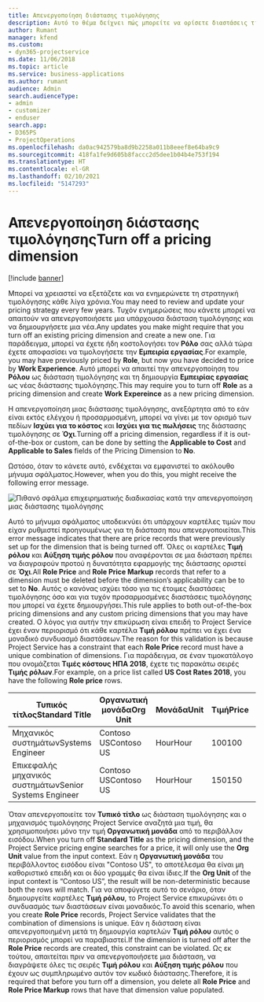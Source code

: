 ```yaml
---
title: Απενεργοποίηση διάστασης τιμολόγησης
description: Αυτό το θέμα δείχνει πώς μπορείτε να ορίσετε διαστάσεις τιμολόγησης στη λύση Project Service.
author: Rumant
manager: kfend
ms.custom:
- dyn365-projectservice
ms.date: 11/06/2018
ms.topic: article
ms.service: business-applications
ms.author: rumant
audience: Admin
search.audienceType:
- admin
- customizer
- enduser
search.app:
- D365PS
- ProjectOperations
ms.openlocfilehash: da0ac942579ba8d9b2258a011b8eeef8e64ba9c9
ms.sourcegitcommit: 418fa1fe9d605b8faccc2d5dee1b04b4e753f194
ms.translationtype: HT
ms.contentlocale: el-GR
ms.lasthandoff: 02/10/2021
ms.locfileid: "5147293"
---
```

# <a name="turn-off-a-pricing-dimension"></a><span data-ttu-id="ccb3b-103">Απενεργοποίηση διάστασης τιμολόγησης</span><span class="sxs-lookup"><span data-stu-id="ccb3b-103">Turn off a pricing dimension</span></span>

[!include [banner](../includes/psa-now-project-operations.md)]

<span data-ttu-id="ccb3b-104">Μπορεί να χρειαστεί να εξετάζετε και να ενημερώνετε τη στρατηγική τιμολόγησης κάθε λίγα χρόνια.</span><span class="sxs-lookup"><span data-stu-id="ccb3b-104">You may need to review and update your pricing strategy every few years.</span></span> <span data-ttu-id="ccb3b-105">Τυχόν ενημερώσεις που κάνετε μπορεί να απαιτούν να απενεργοποιήσετε μια υπάρχουσα διάσταση τιμολόγησης και να δημιουργήσετε μια νέα.</span><span class="sxs-lookup"><span data-stu-id="ccb3b-105">Any updates you make might require that you turn off an existing pricing dimension and create a new one.</span></span> <span data-ttu-id="ccb3b-106">Για παράδειγμα, μπορεί να έχετε ήδη κοστολογήσει τον **Ρόλο** σας αλλά τώρα έχετε αποφασίσει να τιμολογήσετε την **Εμπειρία εργασίας**.</span><span class="sxs-lookup"><span data-stu-id="ccb3b-106">For example, you may have previously priced by **Role**, but now you have decided to price by **Work Experience**.</span></span> <span data-ttu-id="ccb3b-107">Αυτό μπορεί να απαιτεί την απενεργοποίηση του **Ρόλου** ως διάσταση τιμολόγησης και τη δημιουργία **Εμπειρίας εργασίας** ως νέας διάστασης τιμολόγησης.</span><span class="sxs-lookup"><span data-stu-id="ccb3b-107">This may require you to turn off **Role** as a pricing dimension and create **Work Expereince** as a new pricing dimension.</span></span> 

<span data-ttu-id="ccb3b-108">Η απενεργοποίηση μιας διάστασης τιμολόγησης, ανεξάρτητα από το εάν είναι εκτός ελέγχου ή προσαρμοσμένη, μπορεί να γίνει με τον ορισμό των πεδίων **Ισχύει για το κόστος** και **Ισχύει για τις πωλήσεις** της διάστασης τιμολόγησης σε **Όχι**.</span><span class="sxs-lookup"><span data-stu-id="ccb3b-108">Turning off a pricing dimension, regardless if it is out-of-the-box or custom, can be done by setting the **Applicable to Cost** and **Applicable to Sales** fields of the Pricing Dimension to **No**.</span></span>

<span data-ttu-id="ccb3b-109">Ωστόσο, όταν το κάνετε αυτό, ενδέχεται να εμφανιστεί το ακόλουθο μήνυμα σφάλματος.</span><span class="sxs-lookup"><span data-stu-id="ccb3b-109">However, when you do this, you might receive the following error message.</span></span>

![Πιθανό σφάλμα επιχειρηματικής διαδικασίας κατά την απενεργοποίηση μιας διάστασης τιμολόγησης](media/Business-Process-Error.png)


<span data-ttu-id="ccb3b-111">Αυτό το μήνυμα σφάλματος υποδεικνύει ότι υπάρχουν καρτέλες τιμών που είχαν ρυθμιστεί προηγουμένως για τη διάσταση που απενεργοποιείται.</span><span class="sxs-lookup"><span data-stu-id="ccb3b-111">This error message indicates that there are price records that were previously set up for the dimension that is being turned off.</span></span> <span data-ttu-id="ccb3b-112">Όλες οι καρτέλες **Τιμή ρόλου** και **Αύξηση τιμής ρόλου** που αναφέρονται σε μια διάσταση πρέπει να διαγραφούν προτού η δυνατότητα εφαρμογής της διάστασης οριστεί σε **Όχι**.</span><span class="sxs-lookup"><span data-stu-id="ccb3b-112">All **Role Price** and **Role Price Markup** records that refer to a dimension must be deleted before the dimension’s applicability can be to set to **No**.</span></span> <span data-ttu-id="ccb3b-113">Αυτός ο κανόνας ισχύει τόσο για τις έτοιμες διαστάσεις τιμολόγησης όσο και για τυχόν προσαρμοσμένες διαστάσεις τιμολόγησης που μπορεί να έχετε δημιουργήσει.</span><span class="sxs-lookup"><span data-stu-id="ccb3b-113">This rule applies to both out-of-the-box pricing dimensions and any custom pricing dimensions that you may have created.</span></span> <span data-ttu-id="ccb3b-114">Ο λόγος για αυτήν την επικύρωση είναι επειδή το Project Service έχει έναν περιορισμό ότι κάθε καρτέλα **Τιμή ρόλου** πρέπει να έχει ένα μοναδικό συνδυασμό διαστάσεων.</span><span class="sxs-lookup"><span data-stu-id="ccb3b-114">The reason for this validation is because Project Service has a constraint that each **Role Price** record must have a unique combination of dimensions.</span></span> <span data-ttu-id="ccb3b-115">Για παράδειγμα, σε έναν τιμοκατάλογο που ονομάζεται **Τιμές κόστους ΗΠΑ 2018**, έχετε τις παρακάτω σειρές **Τιμής ρόλων**.</span><span class="sxs-lookup"><span data-stu-id="ccb3b-115">For example, on a price list called **US Cost Rates 2018**, you have the following **Role price** rows.</span></span> 

| <span data-ttu-id="ccb3b-116">Τυπικός τίτλος</span><span class="sxs-lookup"><span data-stu-id="ccb3b-116">Standard Title</span></span>         | <span data-ttu-id="ccb3b-117">Οργανωτική μονάδα</span><span class="sxs-lookup"><span data-stu-id="ccb3b-117">Org Unit</span></span>    |<span data-ttu-id="ccb3b-118">Μονάδα</span><span class="sxs-lookup"><span data-stu-id="ccb3b-118">Unit</span></span>   |<span data-ttu-id="ccb3b-119">Τιμή</span><span class="sxs-lookup"><span data-stu-id="ccb3b-119">Price</span></span>  |<span data-ttu-id="ccb3b-120">Νομισματική μονάδα</span><span class="sxs-lookup"><span data-stu-id="ccb3b-120">Currency</span></span>  |
| -----------------------|-------------|-------|-------|----------|
| <span data-ttu-id="ccb3b-121">Μηχανικός συστημάτων</span><span class="sxs-lookup"><span data-stu-id="ccb3b-121">Systems Engineer</span></span>|<span data-ttu-id="ccb3b-122">Contoso US</span><span class="sxs-lookup"><span data-stu-id="ccb3b-122">Contoso US</span></span>|<span data-ttu-id="ccb3b-123">Hour</span><span class="sxs-lookup"><span data-stu-id="ccb3b-123">Hour</span></span>| <span data-ttu-id="ccb3b-124">100</span><span class="sxs-lookup"><span data-stu-id="ccb3b-124">100</span></span>|<span data-ttu-id="ccb3b-125">USD</span><span class="sxs-lookup"><span data-stu-id="ccb3b-125">USD</span></span>|
| <span data-ttu-id="ccb3b-126">Επικεφαλής μηχανικός συστημάτων</span><span class="sxs-lookup"><span data-stu-id="ccb3b-126">Senior Systems Engineer</span></span>|<span data-ttu-id="ccb3b-127">Contoso US</span><span class="sxs-lookup"><span data-stu-id="ccb3b-127">Contoso US</span></span>|<span data-ttu-id="ccb3b-128">Hour</span><span class="sxs-lookup"><span data-stu-id="ccb3b-128">Hour</span></span>| <span data-ttu-id="ccb3b-129">150</span><span class="sxs-lookup"><span data-stu-id="ccb3b-129">150</span></span>| <span data-ttu-id="ccb3b-130">USD</span><span class="sxs-lookup"><span data-stu-id="ccb3b-130">USD</span></span>|


<span data-ttu-id="ccb3b-131">Όταν απενεργοποιείτε τον **Τυπικό τίτλο** ως διάσταση τιμολόγησης και ο μηχανισμός τιμολόγησης Project Service αναζητά μια τιμή, θα χρησιμοποιήσει μόνο την τιμή **Οργανωτική μονάδα** από το περιβάλλον εισόδου.</span><span class="sxs-lookup"><span data-stu-id="ccb3b-131">When you turn off **Standard Title** as the pricing dimension, and the Project Service pricing engine searches for a price, it will only use the **Org Unit** value from the input context.</span></span> <span data-ttu-id="ccb3b-132">Εάν η **Οργανωτική μονάδα** του περιβάλλοντος εισόδου είναι "Contoso US", το αποτέλεσμα θα είναι μη καθοριστικό επειδή και οι δύο γραμμές θα είναι ίδιες.</span><span class="sxs-lookup"><span data-stu-id="ccb3b-132">If the **Org Unit** of the input context is “Contoso US”, the result will be non-deterministic because both the rows will match.</span></span> <span data-ttu-id="ccb3b-133">Για να αποφύγετε αυτό το σενάριο, όταν δημιουργείτε καρτέλες **Τιμή ρόλου**, το Project Service επικυρώνει ότι ο συνδυασμός των διαστάσεων είναι μοναδικός.</span><span class="sxs-lookup"><span data-stu-id="ccb3b-133">To avoid this scenario, when you create **Role Price** records, Project Service validates that the combination of dimensions is unique.</span></span> <span data-ttu-id="ccb3b-134">Εάν η διάσταση είναι απενεργοποιημένη μετά τη δημιουργία καρτελών **Τιμή ρόλου** αυτός ο περιορισμός μπορεί να παραβιαστεί.</span><span class="sxs-lookup"><span data-stu-id="ccb3b-134">If the dimension is turned off after the **Role Price** records are created, this constraint can be violated.</span></span> <span data-ttu-id="ccb3b-135">Ως εκ τούτου, απαιτείται πριν να απενεργοποιήσετε μια διάσταση, να διαγράψετε όλες τις σειρές **Τιμή ρόλου** και **Αύξηση τιμής ρόλου** που έχουν ως συμπληρωμένο αυτόν τον κωδικό διάστασης.</span><span class="sxs-lookup"><span data-stu-id="ccb3b-135">Therefore, it is required that before you turn off a dimension, you delete all **Role Price** and **Role Price Markup** rows that have that dimension value populated.</span></span>

